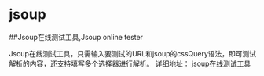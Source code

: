 # jsoup
##Jsoup在线测试工具,Jsoup online tester

Jsoup在线测试工具，只需输入要测试的URL和jsoup的cssQuery语法，即可测试解析的内容，还支持填写多个选择器进行解析。 
详细地址： [jsoup在线测试工具](http://www.itboth.com/jsoup)
